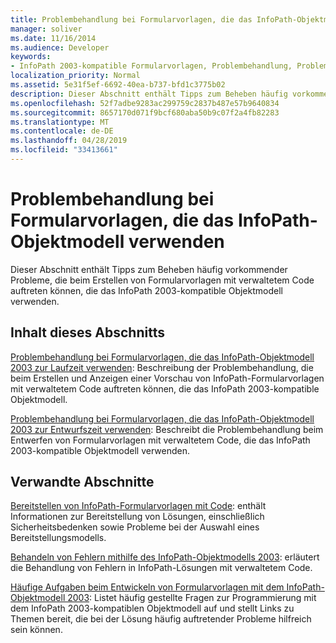 ```yaml
---
title: Problembehandlung bei Formularvorlagen, die das InfoPath-Objektmodell verwenden
manager: soliver
ms.date: 11/16/2014
ms.audience: Developer
keywords:
- InfoPath 2003-kompatible Formularvorlagen, Problembehandlung, Problembehandlung von Formularvorlagen [InfoPath 2007], Formularvorlagen [InfoPath 2007], Problembehandlung, Problembehandlung [InfoPath 2007], InfoPath 2003-kompatible Formularvorlagen
localization_priority: Normal
ms.assetid: 5e31f5ef-6692-40ea-b737-bfd1c3775b02
description: Dieser Abschnitt enthält Tipps zum Beheben häufig vorkommender Probleme, die beim Erstellen von Formularvorlagen mit verwaltetem Code auftreten können, die das InfoPath 2003-kompatible Objektmodell verwenden.
ms.openlocfilehash: 52f7adbe9283ac299759c2837b487e57b9640834
ms.sourcegitcommit: 8657170d071f9bcf680aba50b9c07f2a4fb82283
ms.translationtype: MT
ms.contentlocale: de-DE
ms.lasthandoff: 04/28/2019
ms.locfileid: "33413661"
---
```

# <a name="troubleshoot-form-templates-that-use-the-infopath-object-model"></a>Problembehandlung bei Formularvorlagen, die das InfoPath-Objektmodell verwenden

Dieser Abschnitt enthält Tipps zum Beheben häufig vorkommender Probleme, die beim Erstellen von Formularvorlagen mit verwaltetem Code auftreten können, die das InfoPath 2003-kompatible Objektmodell verwenden.
  
## <a name="in-this-section"></a>Inhalt dieses Abschnitts

[Problembehandlung bei Formularvorlagen, die das InfoPath-Objektmodell 2003 zur Laufzeit verwenden](troubleshoot-form-templates-that-use-infopath-object-model-at-runtime.md): Beschreibung der Problembehandlung, die beim Erstellen und Anzeigen einer Vorschau von InfoPath-Formularvorlagen mit verwaltetem Code auftreten können, die das InfoPath 2003-kompatible Objektmodell.
    
[Problembehandlung bei Formularvorlagen, die das InfoPath-Objektmodell 2003 zur Entwurfszeit verwenden](troubleshoot-form-templates-that-use-infopath-object-model-at-design-time.md): Beschreibt die Problembehandlung beim Entwerfen von Formularvorlagen mit verwaltetem Code, die das InfoPath 2003-kompatible Objektmodell verwenden.
    
## <a name="related-sections"></a>Verwandte Abschnitte

[Bereitstellen von InfoPath-Formularvorlagen mit Code](how-to-deploy-infopath-form-templates-with-code.md): enthält Informationen zur Bereitstellung von Lösungen, einschließlich Sicherheitsbedenken sowie Probleme bei der Auswahl eines Bereitstellungsmodells.
    
[Behandeln von Fehlern mithilfe des InfoPath-Objektmodells 2003](how-to-handle-errors-using-the-infopath-2003-object-model.md): erläutert die Behandlung von Fehlern in InfoPath-Lösungen mit verwaltetem Code.
    
[Häufige Aufgaben beim Entwickeln von Formularvorlagen mit dem InfoPath-Objektmodell 2003](common-tasks-for-developing-form-templates-using-infopath-object-model.md): Listet häufig gestellte Fragen zur Programmierung mit dem InfoPath 2003-kompatiblen Objektmodell auf und stellt Links zu Themen bereit, die bei der Lösung häufig auftretender Probleme hilfreich sein können.
    

